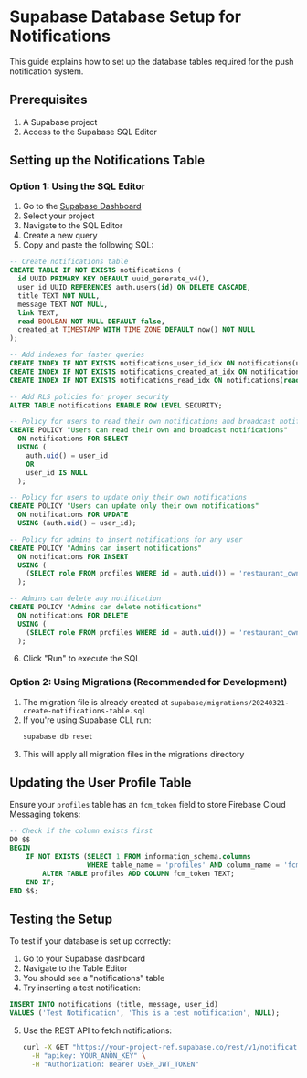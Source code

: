 # Supabase Database Setup for Notifications

This guide explains how to set up the database tables required for the push notification system.

## Prerequisites

1. A Supabase project
2. Access to the Supabase SQL Editor

## Setting up the Notifications Table

### Option 1: Using the SQL Editor

1. Go to the [Supabase Dashboard](https://app.supabase.io/)
2. Select your project
3. Navigate to the SQL Editor
4. Create a new query
5. Copy and paste the following SQL:

```sql
-- Create notifications table
CREATE TABLE IF NOT EXISTS notifications (
  id UUID PRIMARY KEY DEFAULT uuid_generate_v4(),
  user_id UUID REFERENCES auth.users(id) ON DELETE CASCADE,
  title TEXT NOT NULL,
  message TEXT NOT NULL,
  link TEXT,
  read BOOLEAN NOT NULL DEFAULT false,
  created_at TIMESTAMP WITH TIME ZONE DEFAULT now() NOT NULL
);

-- Add indexes for faster queries
CREATE INDEX IF NOT EXISTS notifications_user_id_idx ON notifications(user_id);
CREATE INDEX IF NOT EXISTS notifications_created_at_idx ON notifications(created_at);
CREATE INDEX IF NOT EXISTS notifications_read_idx ON notifications(read);

-- Add RLS policies for proper security
ALTER TABLE notifications ENABLE ROW LEVEL SECURITY;

-- Policy for users to read their own notifications and broadcast notifications (where user_id is null)
CREATE POLICY "Users can read their own and broadcast notifications"
  ON notifications FOR SELECT
  USING (
    auth.uid() = user_id
    OR
    user_id IS NULL
  );

-- Policy for users to update only their own notifications
CREATE POLICY "Users can update only their own notifications"
  ON notifications FOR UPDATE
  USING (auth.uid() = user_id);

-- Policy for admins to insert notifications for any user
CREATE POLICY "Admins can insert notifications"
  ON notifications FOR INSERT
  USING (
    (SELECT role FROM profiles WHERE id = auth.uid()) = 'restaurant_owner'
  );

-- Admins can delete any notification
CREATE POLICY "Admins can delete notifications"
  ON notifications FOR DELETE
  USING (
    (SELECT role FROM profiles WHERE id = auth.uid()) = 'restaurant_owner'
  );
```

6. Click "Run" to execute the SQL

### Option 2: Using Migrations (Recommended for Development)

1. The migration file is already created at `supabase/migrations/20240321-create-notifications-table.sql`
2. If you're using Supabase CLI, run:
   ```bash
   supabase db reset
   ```
3. This will apply all migration files in the migrations directory

## Updating the User Profile Table

Ensure your `profiles` table has an `fcm_token` field to store Firebase Cloud Messaging tokens:

```sql
-- Check if the column exists first
DO $$
BEGIN
    IF NOT EXISTS (SELECT 1 FROM information_schema.columns
                   WHERE table_name = 'profiles' AND column_name = 'fcm_token') THEN
        ALTER TABLE profiles ADD COLUMN fcm_token TEXT;
    END IF;
END $$;
```

## Testing the Setup

To test if your database is set up correctly:

1. Go to your Supabase dashboard
2. Navigate to the Table Editor
3. You should see a "notifications" table
4. Try inserting a test notification:

```sql
INSERT INTO notifications (title, message, user_id)
VALUES ('Test Notification', 'This is a test notification', NULL);
```

5. Use the REST API to fetch notifications:
   ```bash
   curl -X GET "https://your-project-ref.supabase.co/rest/v1/notifications?order=created_at.desc&limit=10" \
     -H "apikey: YOUR_ANON_KEY" \
     -H "Authorization: Bearer USER_JWT_TOKEN"
   ```
